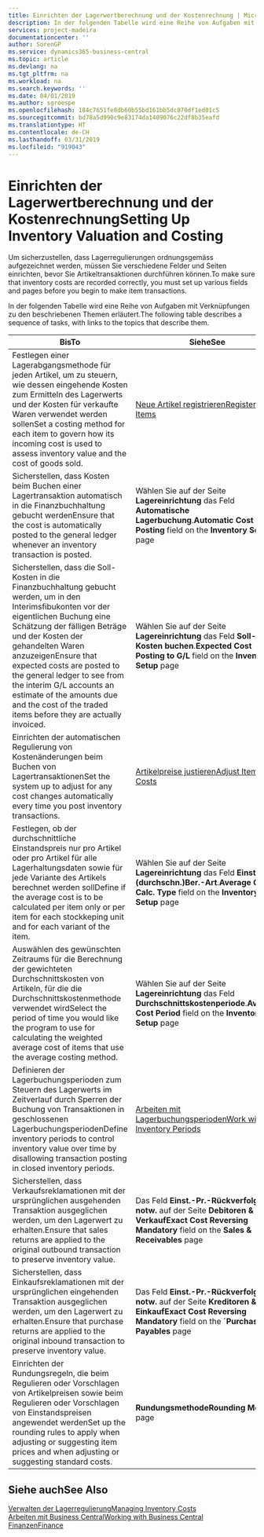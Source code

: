```yaml
---
title: Einrichten der Lagerwertberechnung und der Kostenrechnung | Microsoft Docs
description: In der folgenden Tabelle wird eine Reihe von Aufgaben mit Verknüpfungen zu den beschriebenen Themen erläutert.
services: project-madeira
documentationcenter: ''
author: SorenGP
ms.service: dynamics365-business-central
ms.topic: article
ms.devlang: na
ms.tgt_pltfrm: na
ms.workload: na
ms.search.keywords: ''
ms.date: 04/01/2019
ms.author: sgroespe
ms.openlocfilehash: 184c7651fe8db60b55bd161bb5dc870df1ed01c5
ms.sourcegitcommit: bd78a5d990c9e83174da1409076c22df8b35eafd
ms.translationtype: HT
ms.contentlocale: de-CH
ms.lasthandoff: 03/31/2019
ms.locfileid: "919043"
---
```

# <a name="setting-up-inventory-valuation-and-costing"></a><span data-ttu-id="ad303-103">Einrichten der Lagerwertberechnung und der Kostenrechnung</span><span class="sxs-lookup"><span data-stu-id="ad303-103">Setting Up Inventory Valuation and Costing</span></span>
<span data-ttu-id="ad303-104">Um sicherzustellen, dass Lagerregulierungen ordnungsgemäss aufgezeichnet werden, müssen Sie verschiedene Felder und Seiten einrichten, bevor Sie Artikeltransaktionen durchführen können.</span><span class="sxs-lookup"><span data-stu-id="ad303-104">To make sure that inventory costs are recorded correctly, you must set up various fields and pages before you begin to make item transactions.</span></span>

<span data-ttu-id="ad303-105">In der folgenden Tabelle wird eine Reihe von Aufgaben mit Verknüpfungen zu den beschriebenen Themen erläutert.</span><span class="sxs-lookup"><span data-stu-id="ad303-105">The following table describes a sequence of tasks, with links to the topics that describe them.</span></span>

|<span data-ttu-id="ad303-106">**Bis**</span><span class="sxs-lookup"><span data-stu-id="ad303-106">**To**</span></span>|<span data-ttu-id="ad303-107">**Siehe**</span><span class="sxs-lookup"><span data-stu-id="ad303-107">**See**</span></span>|  
|------------|-------------|  
|<span data-ttu-id="ad303-108">Festlegen einer Lagerabgangsmethode für jeden Artikel, um zu steuern, wie dessen eingehende Kosten zum Ermitteln des Lagerwerts und der Kosten für verkaufte Waren verwendet werden sollen</span><span class="sxs-lookup"><span data-stu-id="ad303-108">Set a costing method for each item to govern how its incoming cost is used to assess inventory value and the cost of goods sold.</span></span>|[<span data-ttu-id="ad303-109">Neue Artikel registrieren</span><span class="sxs-lookup"><span data-stu-id="ad303-109">Register New Items</span></span>](inventory-how-register-new-items.md)|  
|<span data-ttu-id="ad303-110">Sicherstellen, dass Kosten beim Buchen einer Lagertransaktion automatisch in die Finanzbuchhaltung gebucht werden</span><span class="sxs-lookup"><span data-stu-id="ad303-110">Ensure that the cost is automatically posted to the general ledger whenever an inventory transaction is posted.</span></span>|<span data-ttu-id="ad303-111">Wählen Sie auf der Seite **Lagereinrichtung** das Feld **Automatische Lagerbuchung**.</span><span class="sxs-lookup"><span data-stu-id="ad303-111">**Automatic Cost Posting** field on the **Inventory Setup** page</span></span>|  
|<span data-ttu-id="ad303-112">Sicherstellen, dass die Soll-Kosten in die Finanzbuchhaltung gebucht werden, um in den Interimsfibukonten vor der eigentlichen Buchung eine Schätzung der fälligen Beträge und der Kosten der gehandelten Waren anzuzeigen</span><span class="sxs-lookup"><span data-stu-id="ad303-112">Ensure that expected costs are posted to the general ledger to see from the interim G/L accounts an estimate of the amounts due and the cost of the traded items before they are actually invoiced.</span></span>|<span data-ttu-id="ad303-113">Wählen Sie auf der Seite **Lagereinrichtung** das Feld **Soll-Kosten buchen**.</span><span class="sxs-lookup"><span data-stu-id="ad303-113">**Expected Cost Posting to G/L** field on the **Inventory Setup** page</span></span>|  
|<span data-ttu-id="ad303-114">Einrichten der automatischen Regulierung von Kostenänderungen beim Buchen von Lagertransaktionen</span><span class="sxs-lookup"><span data-stu-id="ad303-114">Set the system up to adjust for any cost changes automatically every time you post inventory transactions.</span></span>|[<span data-ttu-id="ad303-115">Artikelpreise justieren</span><span class="sxs-lookup"><span data-stu-id="ad303-115">Adjust Item Costs</span></span>](inventory-how-adjust-item-costs.md)|  
|<span data-ttu-id="ad303-116">Festlegen, ob der durchschnittliche Einstandspreis nur pro Artikel oder pro Artikel für alle Lagerhaltungsdaten sowie für jede Variante des Artikels berechnet werden soll</span><span class="sxs-lookup"><span data-stu-id="ad303-116">Define if the average cost is to be calculated per item only or per item for each stockkeping unit and for each variant of the item.</span></span>|<span data-ttu-id="ad303-117">Wählen Sie auf der Seite **Lagereinrichtung** das Feld **Einst.-Pr.(durchschn.)Ber.-Art**.</span><span class="sxs-lookup"><span data-stu-id="ad303-117">**Average Cost Calc. Type** field on the **Inventory Setup** page</span></span>|  
|<span data-ttu-id="ad303-118">Auswählen des gewünschten Zeitraums für die Berechnung der gewichteten Durchschnittskosten von Artikeln, für die die Durchschnittskostenmethode verwendet wird</span><span class="sxs-lookup"><span data-stu-id="ad303-118">Select the period of time you would like the program to use for calculating the weighted average cost of items that use the average costing method.</span></span>|<span data-ttu-id="ad303-119">Wählen Sie auf der Seite **Lagereinrichtung** das Feld **Durchschnittskostenperiode**.</span><span class="sxs-lookup"><span data-stu-id="ad303-119">**Average Cost Period** field on the **Inventory Setup** page</span></span>|  
|<span data-ttu-id="ad303-120">Definieren der Lagerbuchungsperioden zum Steuern des Lagerwerts im Zeitverlauf durch Sperren der Buchung von Transaktionen in geschlossenen Lagerbuchungsperioden</span><span class="sxs-lookup"><span data-stu-id="ad303-120">Define inventory periods to control inventory value over time by disallowing transaction posting in closed inventory periods.</span></span>|[<span data-ttu-id="ad303-121">Arbeiten mit Lagerbuchungsperioden</span><span class="sxs-lookup"><span data-stu-id="ad303-121">Work with Inventory Periods</span></span>](finance-how-to-work-with-inventory-periods.md)|  
|<span data-ttu-id="ad303-122">Sicherstellen, dass Verkaufsreklamationen mit der ursprünglichen ausgehenden Transaktion ausgeglichen werden, um den Lagerwert zu erhalten.</span><span class="sxs-lookup"><span data-stu-id="ad303-122">Ensure that sales returns are applied to the original outbound transaction to preserve inventory value.</span></span>|<span data-ttu-id="ad303-123">Das Feld **Einst.-Pr.-Rückverfolg. notw.** auf der Seite **Debitoren & Verkauf**</span><span class="sxs-lookup"><span data-stu-id="ad303-123">**Exact Cost Reversing Mandatory** field on the **Sales & Receivables** page</span></span>|  
|<span data-ttu-id="ad303-124">Sicherstellen, dass Einkaufsreklamationen mit der ursprünglichen eingehenden Transaktion ausgeglichen werden, um den Lagerwert zu erhalten.</span><span class="sxs-lookup"><span data-stu-id="ad303-124">Ensure that purchase returns are applied to the original inbound transaction to preserve inventory value.</span></span>|<span data-ttu-id="ad303-125">Das Feld **Einst.-Pr.-Rückverfolg. notw.** auf der Seite **Kreditoren & Einkauf**</span><span class="sxs-lookup"><span data-stu-id="ad303-125">**Exact Cost Reversing Mandatory** field on the **´Purchases & Payables** page</span></span>|
|<span data-ttu-id="ad303-126">Einrichten der Rundungsregeln, die beim Regulieren oder Vorschlagen von Artikelpreisen sowie beim Regulieren oder Vorschlagen von Einstandspreisen angewendet werden</span><span class="sxs-lookup"><span data-stu-id="ad303-126">Set up the rounding rules to apply when adjusting or suggesting item prices and when adjusting or suggesting standard costs.</span></span>|<span data-ttu-id="ad303-127">**Rundungsmethode**</span><span class="sxs-lookup"><span data-stu-id="ad303-127">**Rounding Method** page</span></span>|  

## <a name="see-also"></a><span data-ttu-id="ad303-128">Siehe auch</span><span class="sxs-lookup"><span data-stu-id="ad303-128">See Also</span></span>  
[<span data-ttu-id="ad303-129">Verwalten der Lagerregulierung</span><span class="sxs-lookup"><span data-stu-id="ad303-129">Managing Inventory Costs</span></span>](finance-manage-inventory-costs.md)  
[<span data-ttu-id="ad303-130">Arbeiten mit  Business Central</span><span class="sxs-lookup"><span data-stu-id="ad303-130">Working with Business Central</span></span>](ui-work-product.md)  
[<span data-ttu-id="ad303-131">Finanzen</span><span class="sxs-lookup"><span data-stu-id="ad303-131">Finance</span></span>](finance.md)  
